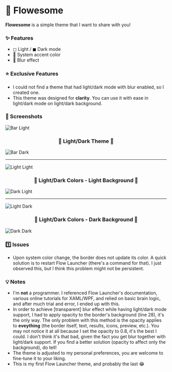 # 💠 Flowesome

**Flowesome** is a simple theme that I want to share with you!

### ✨ Features

- ◻ Light / ◼ Dark mode
- 🎨 System accent color
- 🧊 Blur effect

### ⭐ Exclusive Features
- I could not find a theme that had light/dark mode with blur enabled, so I created one.
- This theme was designed for **clarity**. You can use it with ease in light/dark mode on light/dark background.

### 📸 Screenshots

![Bar Light](https://github.com/user-attachments/assets/815240e1-bafd-4113-96d8-3e74c903830e)

<h3 align="center">🔼 Light/Dark Theme 🔽</h3>

![Bar Dark](https://github.com/user-attachments/assets/8efe928f-3940-4a88-924a-d3b943b07ada)

---

![Light Light](https://github.com/user-attachments/assets/0801d6cc-b7f4-40ee-a573-22d09ef7f1f1)

<h3 align="center">🔼 Light/Dark Colors - Light Background 🔽</h3>

![Dark Light](https://github.com/user-attachments/assets/e6c9526b-0e3f-49e7-b6de-6f91f8a2562a)

---

![Light Dark](https://github.com/user-attachments/assets/af02b2cc-a11c-4df2-a501-a1745786640f)

<h3 align="center">🔼 Light/Dark Colors - Dark Background 🔽</h3>

![Dark Dark](https://github.com/user-attachments/assets/3645b0b3-dfc2-49b0-a846-a8465f6dc919)

### 1️⃣ Issues
- Upon system color change, the border does not update its color. A quick solution is to restart Flow Launcher (there's a command for that). I just observed this, but I think this problem might not be persistent.

### 💡 Notes
- I'm **not** a programmer. I referenced Flow Launcher's documentation, various online tutorials for XAML/WPF, and relied on basic brain logic, and after much trial and error, I ended up with this.
- In order to achieve [transparent] blur effect while having light/dark mode support, I had to apply opacity to the border's background (line 28), it's the only way. The only problem with this method is the opacity applies to **eveything** (the border itself, text, results, icons, preview, etc.). You may not notice it at all because I set the opacity to 0.8, it's the best I could. I don't think it's that bad, given the fact you get blur together with light/dark support. If you find a better solution (opacity to affect only the background), do tell!
- The theme is adjusted to my personal preferences, you are welcome to fine-tune it to your liking.
- This is my first Flow Launcher theme, and probably the last 😂

